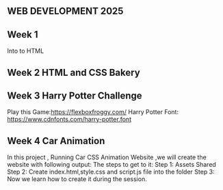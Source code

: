 ## WEB DEVELOPMENT 2025

## Week 1
Into to HTML 

## Week 2 HTML and CSS Bakery 
## Week 3 Harry Potter Challenge

Play this Game:https://flexboxfroggy.com/
Harry Potter Font: https://www.cdnfonts.com/harry-potter.font
## Week 4 Car Animation

In this project , Running Car CSS Animation Website ,we will create the website with
following output:
The steps to get to it:
Step 1: Assets Shared
Step 2: Create index.html,style.css and script.js file into the folder
Step 3:
Now we learn how to create it during the session.
